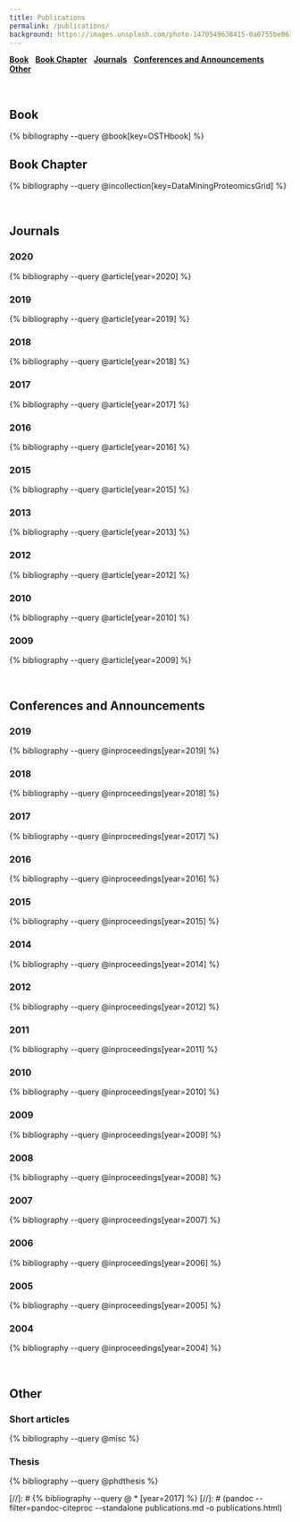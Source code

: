 ```yaml
---
title: Publications
permalink: /publications/
background: https://images.unsplash.com/photo-1470549638415-0a0755be0619?auto=format&w=2000
---
```


<!-- # Bibliography -->

[**Book**](#book) &nbsp; [**Book Chapter**](#book-chapter) &nbsp; [**Journals**](#journals) &nbsp; [**Conferences and Announcements**](#conferences-and-announcements) &nbsp; [**Other**](#other)

<br/>

## Book

{% bibliography --query @book[key=OSTHbook] %}
<br/>

## Book Chapter

{% bibliography --query @incollection[key=DataMiningProteomicsGrid] %}

<br/>

## Journals

<p style="margin-bottom:15px"></p>

### 2020

{% bibliography --query @article[year=2020] %}

### 2019

{% bibliography --query @article[year=2019] %}

### 2018

{% bibliography --query @article[year=2018] %}

### 2017

{% bibliography --query @article[year=2017] %}

### 2016

{% bibliography --query @article[year=2016] %}

### 2015

{% bibliography --query @article[year=2015] %}

### 2013

{% bibliography --query @article[year=2013] %}

### 2012

{% bibliography --query @article[year=2012] %}

### 2010

{% bibliography --query @article[year=2010] %}

### 2009

{% bibliography --query @article[year=2009] %}

<br/>

## Conferences and Announcements

<p style="margin-bottom:15px"></p>

<!-- ### 2020

{% bibliography --query @inproceedings[year=2020] %} -->

### 2019

{% bibliography --query @inproceedings[year=2019] %}

### 2018

{% bibliography --query @inproceedings[year=2018] %}

### 2017

{% bibliography --query @inproceedings[year=2017] %}

### 2016

{% bibliography --query @inproceedings[year=2016] %}

### 2015

{% bibliography --query @inproceedings[year=2015] %}

### 2014

{% bibliography --query @inproceedings[year=2014] %}

### 2012

{% bibliography --query @inproceedings[year=2012] %}

### 2011

{% bibliography --query @inproceedings[year=2011] %}

### 2010

{% bibliography --query @inproceedings[year=2010] %}

### 2009

{% bibliography --query @inproceedings[year=2009] %}

### 2008

{% bibliography --query @inproceedings[year=2008] %}

### 2007

{% bibliography --query @inproceedings[year=2007] %}

### 2006

{% bibliography --query @inproceedings[year=2006] %}

### 2005

{% bibliography --query @inproceedings[year=2005] %}

### 2004

{% bibliography --query @inproceedings[year=2004] %}


<br/>

## Other

<p style="margin-bottom:15px"></p>

### Short articles

{% bibliography --query @misc %}

### Thesis

{% bibliography --query @phdthesis %}


[//]: # {% bibliography --query @ \* [year=2017] %}
[//]: # (pandoc --filter=pandoc-citeproc --standalone publications.md -o publications.html)
